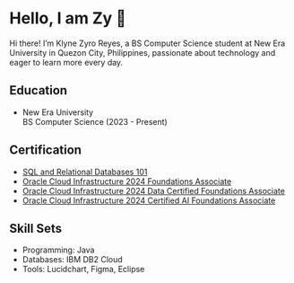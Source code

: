 <h1>Hello, I am Zy 👋</h1>

<p>Hi there! I’m Klyne Zyro Reyes, a BS Computer Science student at New Era University in Quezon City, Philippines, passionate about technology and eager to learn more every day.</p>

<h2>Education</h2>
<ul>
    <li>New Era University</li>
    BS Computer Science (2023 - Present)
</ul>

<h2>Certification</h2>
<ul>
    <li><a href="https://courses.cognitiveclass.ai/certificates/5d0d1b5a21b8426dae8c148c096afc83" target="_blank">SQL and Relational Databases 101</a></li>
    <li><a href="https://catalog-education.oracle.com/ords/certview/sharebadge?id=4A20DD986DA1C14410E7DEECF67066190C87B89B762AA4C5F842B44C8E82D442">Oracle Cloud Infrastructure 2024 Foundations Associate</a></li>
    <li><a href="https://catalog-education.oracle.com/ords/certview/sharebadge?id=4A20DD986DA1C14410E7DEECF6706619AA943F1B44F01D888846ECBD9CA2EFED&fbclid=IwZXh0bgNhZW0CMTEAAR0ms7iYz1TGS_WrpJ6wVTHmpsDp0tjv4zuo57Gz4OdRMd1fAtTP16jqdlg_aem_O93_WMD7g69gmoSTHlwNbA">Oracle Cloud Infrastructure 2024 Data Certified Foundations Associate
</li>
    <li><a href="https://catalog-education.oracle.com/ords/certview/sharebadge?id=289EAC3CE09BC4B1A0FC70F0AFFB3753FFE21FDBB1E390EC7D2AF6CBD3A28E07&fbclid=IwZXh0bgNhZW0CMTEAAR1A7qRM7USfiEGVfSiKgR6Qk3Gta18Kjjl6vzjdx9RYAO0H_3UTpLH71f8_aem_AcMoIHoETSeiv2s13UjrSQ">Oracle Cloud Infrastructure 2024 Certified AI Foundations Associate</a></li>
</ul>

<h2>Skill Sets</h2>
<ul>
    <li>Programming: Java</li>
    <li>Databases: IBM DB2 Cloud</li>
    <li>Tools: Lucidchart, Figma, Eclipse</li>
</ul>

<!--
**KlyneZyro/KlyneZyro** is a ✨ _special_ ✨ repository because its `README.md` (this file) appears on your GitHub profile.

Here are some ideas to get you started:

- 🔭 I’m currently working on ...
- 🌱 I’m currently learning ...
- 👯 I’m looking to collaborate on ...
- 🤔 I’m looking for help with ...
- 💬 Ask me about ...
- 📫 How to reach me: ...
- 😄 Pronouns: ...
- ⚡ Fun fact: ...
-->
